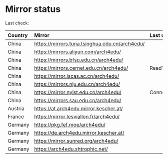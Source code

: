 <script src="./time.js"></script>
# Mirror status
Last check: <script type="text/javascript">localize(1749590647.9774847);</script>

|Country|Mirror|Last update|
|:------|:-----|:----------|
|China|https://mirrors.tuna.tsinghua.edu.cn/arch4edu/|<script type="text/javascript">localize(1749581165);</script>|
|China|https://mirrors.aliyun.com/arch4edu/|<script type="text/javascript">localize(1749538053);</script>|
|China|https://mirrors.bfsu.edu.cn/arch4edu/|<script type="text/javascript">localize(1749538053);</script>|
|China|https://mirrors.cernet.edu.cn/arch4edu/|ReadTimeout|
|China|https://mirror.iscas.ac.cn/arch4edu/|<script type="text/javascript">localize(1749581165);</script>|
|China|https://mirrors.nju.edu.cn/arch4edu/|<script type="text/javascript">localize(1749454841);</script>|
|China|https://mirror.nyist.edu.cn/arch4edu/|ConnectionError|
|China|https://mirrors.sau.edu.cn/arch4edu/|<script type="text/javascript">localize(1731653531);</script>|
|Austria|https://at.arch4edu.mirror.kescher.at/|<script type="text/javascript">localize(1749538053);</script>|
|France|https://mirror.lesviallon.fr/arch4edu/|<script type="text/javascript">localize(1749020703);</script>|
|Germany|https://pkg.fef.moe/arch4edu/|<script type="text/javascript">localize(1749538053);</script>|
|Germany|https://de.arch4edu.mirror.kescher.at/|<script type="text/javascript">localize(1749538053);</script>|
|Germany|https://mirror.sunred.org/arch4edu/|<script type="text/javascript">localize(1749538053);</script>|
|Germany|https://arch4edu.shtrophic.net/|<script type="text/javascript">localize(1749538053);</script>|

<script src="./tablefilter/tablefilter.js"></script>
<script src="./table.js"></script>